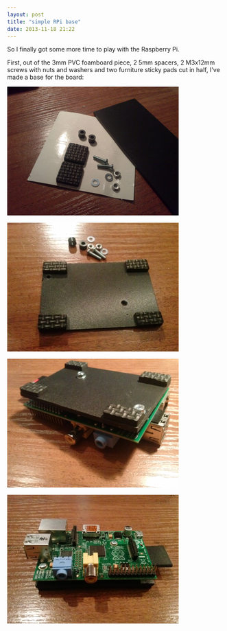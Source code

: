 ```yaml
---
layout: post
title: "simple RPi base"
date: 2013-11-18 21:22
---
```


So I finally got some more time to play with the Raspberry Pi.

First, out of the 3mm PVC foamboard piece, 2 5mm spacers, 2 M3x12mm screws
with nuts and washers and two furniture sticky pads cut in half,
I've made a base for the board:

<p><a href="/img/pi-base-1.png">
<img src="/img/pi-base-1.png" width="400"/>
</a></p>

<p><a href="/img/pi-base-2.png">
<img src="/img/pi-base-2.png" width="400"/>
</a></p>

<p><a href="/img/pi-base-3.png">
<img src="/img/pi-base-3.png" width="400"/>
</a></p>

<p><a href="/img/pi-base-4.png">
<img src="/img/pi-base-4.png" width="400"/>
</a></p>
